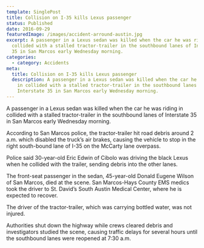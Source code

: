 ```yaml
---
template: SinglePost
title: Collision on I-35 kills Lexus passenger
status: Published
date: 2016-09-29
featuredImage: /images/accident-arround-austin.jpg
excerpt: A passenger in a Lexus sedan was killed when the car he was riding in
  collided with a stalled tractor-trailer in the southbound lanes of Interstate
  35 in San Marcos early Wednesday morning.
categories:
  - category: Accidents
meta:
  title: Collision on I-35 kills Lexus passenger
  description: A passenger in a Lexus sedan was killed when the car he was riding
    in collided with a stalled tractor-trailer in the southbound lanes of
    Interstate 35 in San Marcos early Wednesday morning.
---
```

<!--StartFragment-->

A passenger in a Lexus sedan was killed when the car he was riding in collided with a stalled tractor-trailer in the southbound lanes of Interstate 35 in San Marcos early Wednesday morning.

According to San Marcos police, the tractor-trailer hit road debris around 2 a.m. which disabled the truck’s air brakes, causing the vehicle to stop in the right south-bound lane of I-35 on the McCarty lane overpass.

Police said 30-year-old Eric Edwin of Cibolo was driving the black Lexus when he collided with the trailer, sending debris into the other lanes.

The front-seat passenger in the sedan, 45-year-old Donald Eugene Wilson of San Marcos, died at the scene. San Marcos-Hays County EMS medics took the driver to St. David’s South Austin Medical Center, where he is expected to recover.

The driver of the tractor-trailer, which was carrying bottled water, was not injured.

Authorities shut down the highway while crews cleared debris and investigators studied the scene, causing traffic delays for several hours until the southbound lanes were reopened at 7:30 a.m.

<!--EndFragment-->